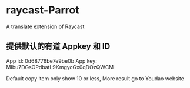 # raycast-Parrot
A translate extension of Raycast

## 提供默认的有道 Appkey 和 ID

App id: 0d68776be7e9be0b
App key: MIbu7DGsOPdbatL9KmgycGx0qDOzQWCM

Default copy item only show 10 or less, More result go to Youdao website